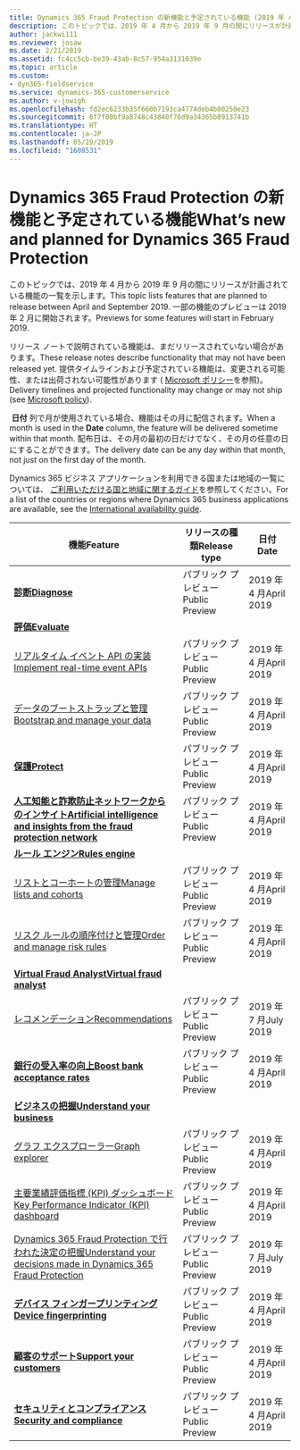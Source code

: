 ```yaml
---
title: Dynamics 365 Fraud Protection の新機能と予定されている機能 (2019 年 4 月)
description: このトピックでは、2019 年 4 月から 2019 年 9 月の間にリリースが計画されている Dynamics 365 Fraud Protection の機能の一覧を示します。 一部の機能のプレビューは 2019 年 2 月に開始されます。
author: jackwi111
ms.reviewer: josaw
ms.date: 2/21/2019
ms.assetid: fc4cc5cb-be39-43ab-8c57-954a3131039e
ms.topic: article
ms.custom:
- dyn365-fieldservice
ms.service: dynamics-365-customerservice
ms.author: v-jowigh
ms.openlocfilehash: fd2ec6233b35f660b7193ca4774deb4b00250e23
ms.sourcegitcommit: 6f7f00bf9a8748c43840f76d9a34365b8913741b
ms.translationtype: HT
ms.contentlocale: ja-JP
ms.lasthandoff: 05/29/2019
ms.locfileid: "1608531"
---
```

#  <a name="whats-new-and-planned-for-dynamics-365-fraud-protection"></a><span data-ttu-id="1e6de-104">Dynamics 365 Fraud Protection の新機能と予定されている機能</span><span class="sxs-lookup"><span data-stu-id="1e6de-104">What’s new and planned for Dynamics 365 Fraud Protection</span></span>




<span data-ttu-id="1e6de-105">このトピックでは、2019 年 4 月から 2019 年 9 月の間にリリースが計画されている機能の一覧を示します。</span><span class="sxs-lookup"><span data-stu-id="1e6de-105">This topic lists features that are planned to release between April and September 2019.</span></span> <span data-ttu-id="1e6de-106">一部の機能のプレビューは 2019 年 2 月に開始されます。</span><span class="sxs-lookup"><span data-stu-id="1e6de-106">Previews for some features will start in February 2019.</span></span>

<span data-ttu-id="1e6de-107">リリース ノートで説明されている機能は、まだリリースされていない場合があります。</span><span class="sxs-lookup"><span data-stu-id="1e6de-107">These release notes describe functionality that may not have been released yet.</span></span>
<span data-ttu-id="1e6de-108">提供タイムラインおよび予定されている機能は、変更される可能性、または出荷されない可能性があります ( [Microsoft ポリシー](https://go.microsoft.com/fwlink/p/?linkid=2007332)を参照)。</span><span class="sxs-lookup"><span data-stu-id="1e6de-108">Delivery timelines and projected functionality may change or may not ship (see [Microsoft policy](https://go.microsoft.com/fwlink/p/?linkid=2007332)).</span></span>

<span data-ttu-id="1e6de-109"> **日付** 列で月が使用されている場合、機能はその月に配信されます。</span><span class="sxs-lookup"><span data-stu-id="1e6de-109">When a month is used in the **Date** column, the feature will be delivered sometime within that month.</span></span> <span data-ttu-id="1e6de-110">配布日は、その月の最初の日だけでなく、その月の任意の日にすることができます。</span><span class="sxs-lookup"><span data-stu-id="1e6de-110">The delivery date can be any day within that month, not just on the first day of the month.</span></span>

<span data-ttu-id="1e6de-111">Dynamics 365 ビジネス アプリケーションを利用できる国または地域の一覧については、 [ご利用いただける国と地域に関するガイド](https://aka.ms/dynamics_365_international_availability_deck)を参照してください。</span><span class="sxs-lookup"><span data-stu-id="1e6de-111">For a list of the countries or regions where Dynamics 365 business applications are available, see the [International availability guide](https://aka.ms/dynamics_365_international_availability_deck).</span></span>

| <span data-ttu-id="1e6de-112">機能</span><span class="sxs-lookup"><span data-stu-id="1e6de-112">Feature</span></span>                                                                                        | <span data-ttu-id="1e6de-113">リリースの種類</span><span class="sxs-lookup"><span data-stu-id="1e6de-113">Release type</span></span>         | <span data-ttu-id="1e6de-114">日付</span><span class="sxs-lookup"><span data-stu-id="1e6de-114">Date</span></span>         |
|------------------------------------------------------------------------------------------------|----------------------|--------------|
| <span data-ttu-id="1e6de-115">**[診断](diagnose.md)**</span><span class="sxs-lookup"><span data-stu-id="1e6de-115">**[Diagnose](diagnose.md)**</span></span>                                                                    | <span data-ttu-id="1e6de-116">パブリック プレビュー</span><span class="sxs-lookup"><span data-stu-id="1e6de-116">Public Preview</span></span>       | <span data-ttu-id="1e6de-117">2019 年 4 月</span><span class="sxs-lookup"><span data-stu-id="1e6de-117">April 2019</span></span>   |
| <span data-ttu-id="1e6de-118">**[評価](evaluate/index.md)**</span><span class="sxs-lookup"><span data-stu-id="1e6de-118">**[Evaluate](evaluate/index.md)**</span></span>                                                                                     |
| [<span data-ttu-id="1e6de-119">リアルタイム イベント API の実装</span><span class="sxs-lookup"><span data-stu-id="1e6de-119">Implement real-time event APIs</span></span>](evaluate/implement-real-time-event-apis.md)                                  | <span data-ttu-id="1e6de-120">パブリック プレビュー</span><span class="sxs-lookup"><span data-stu-id="1e6de-120">Public Preview</span></span>       | <span data-ttu-id="1e6de-121">2019 年 4 月</span><span class="sxs-lookup"><span data-stu-id="1e6de-121">April 2019</span></span>   |
| [<span data-ttu-id="1e6de-122">データのブートストラップと管理</span><span class="sxs-lookup"><span data-stu-id="1e6de-122">Bootstrap and manage your data</span></span>](evaluate/bootstrap-manage-data.md)                                       | <span data-ttu-id="1e6de-123">パブリック プレビュー</span><span class="sxs-lookup"><span data-stu-id="1e6de-123">Public Preview</span></span>       | <span data-ttu-id="1e6de-124">2019 年 4 月</span><span class="sxs-lookup"><span data-stu-id="1e6de-124">April 2019</span></span>   |
| <span data-ttu-id="1e6de-125">**[保護](protect.md)**</span><span class="sxs-lookup"><span data-stu-id="1e6de-125">**[Protect](protect.md)**</span></span>                                                                        | <span data-ttu-id="1e6de-126">パブリック プレビュー</span><span class="sxs-lookup"><span data-stu-id="1e6de-126">Public Preview</span></span>       | <span data-ttu-id="1e6de-127">2019 年 4 月</span><span class="sxs-lookup"><span data-stu-id="1e6de-127">April 2019</span></span>   |
| <span data-ttu-id="1e6de-128">**[人工知能と詐欺防止ネットワークからのインサイト](artificial-intelligence-insights-fraud-protection-network.md)**</span><span class="sxs-lookup"><span data-stu-id="1e6de-128">**[Artificial intelligence and insights from the fraud protection network](artificial-intelligence-insights-fraud-protection-network.md)**</span></span>              | <span data-ttu-id="1e6de-129">パブリック プレビュー</span><span class="sxs-lookup"><span data-stu-id="1e6de-129">Public Preview</span></span>       | <span data-ttu-id="1e6de-130">2019 年 4 月</span><span class="sxs-lookup"><span data-stu-id="1e6de-130">April 2019</span></span>   |
| <span data-ttu-id="1e6de-131">**[ルール エンジン](rules-engine/index.md)**</span><span class="sxs-lookup"><span data-stu-id="1e6de-131">**[Rules engine](rules-engine/index.md)**</span></span>                                                                           |
| [<span data-ttu-id="1e6de-132">リストとコーホートの管理</span><span class="sxs-lookup"><span data-stu-id="1e6de-132">Manage lists and cohorts</span></span>](rules-engine/manage-lists-cohorts.md)                                                 | <span data-ttu-id="1e6de-133">パブリック プレビュー</span><span class="sxs-lookup"><span data-stu-id="1e6de-133">Public Preview</span></span>       | <span data-ttu-id="1e6de-134">2019 年 4 月</span><span class="sxs-lookup"><span data-stu-id="1e6de-134">April 2019</span></span>   |
| [<span data-ttu-id="1e6de-135">リスク ルールの順序付けと管理</span><span class="sxs-lookup"><span data-stu-id="1e6de-135">Order and manage risk rules</span></span>](rules-engine/order-manage-risk-rules.md)                                              | <span data-ttu-id="1e6de-136">パブリック プレビュー</span><span class="sxs-lookup"><span data-stu-id="1e6de-136">Public Preview</span></span>       | <span data-ttu-id="1e6de-137">2019 年 4 月</span><span class="sxs-lookup"><span data-stu-id="1e6de-137">April 2019</span></span>   |
| <span data-ttu-id="1e6de-138">**[Virtual Fraud Analyst](virtual-fraud-analyst/index.md)**</span><span class="sxs-lookup"><span data-stu-id="1e6de-138">**[Virtual fraud analyst](virtual-fraud-analyst/index.md)**</span></span>                                                          |
| [<span data-ttu-id="1e6de-139">レコメンデーション</span><span class="sxs-lookup"><span data-stu-id="1e6de-139">Recommendations</span></span>](virtual-fraud-analyst/recommendations.md)                                                           | <span data-ttu-id="1e6de-140">パブリック プレビュー</span><span class="sxs-lookup"><span data-stu-id="1e6de-140">Public Preview</span></span>       | <span data-ttu-id="1e6de-141">2019 年 7 月</span><span class="sxs-lookup"><span data-stu-id="1e6de-141">July 2019</span></span>   |
| <span data-ttu-id="1e6de-142">**[銀行の受入率の向上](boost-bank-acceptance-rates.md)**</span><span class="sxs-lookup"><span data-stu-id="1e6de-142">**[Boost bank acceptance rates](boost-bank-acceptance-rates.md)**</span></span>                                         | <span data-ttu-id="1e6de-143">パブリック プレビュー</span><span class="sxs-lookup"><span data-stu-id="1e6de-143">Public Preview</span></span>       | <span data-ttu-id="1e6de-144">2019 年 4 月</span><span class="sxs-lookup"><span data-stu-id="1e6de-144">April 2019</span></span>   |
| <span data-ttu-id="1e6de-145">**[ビジネスの把握](understand-business/index.md)**</span><span class="sxs-lookup"><span data-stu-id="1e6de-145">**[Understand your business](understand-business/index.md)**</span></span>                                                  |
| [<span data-ttu-id="1e6de-146">グラフ エクスプローラー</span><span class="sxs-lookup"><span data-stu-id="1e6de-146">Graph explorer</span></span>](understand-business/graph-explorer.md)                                                             | <span data-ttu-id="1e6de-147">パブリック プレビュー</span><span class="sxs-lookup"><span data-stu-id="1e6de-147">Public Preview</span></span>       | <span data-ttu-id="1e6de-148">2019 年 4 月</span><span class="sxs-lookup"><span data-stu-id="1e6de-148">April 2019</span></span>   |
| [<span data-ttu-id="1e6de-149">主要業績評価指標 (KPI) ダッシュボード</span><span class="sxs-lookup"><span data-stu-id="1e6de-149">Key Performance Indicator (KPI) dashboard</span></span>](understand-business/key-performance-indicator-kpi-dashboard.md)                      | <span data-ttu-id="1e6de-150">パブリック プレビュー</span><span class="sxs-lookup"><span data-stu-id="1e6de-150">Public Preview</span></span>       | <span data-ttu-id="1e6de-151">2019 年 4 月</span><span class="sxs-lookup"><span data-stu-id="1e6de-151">April 2019</span></span>   |
| [<span data-ttu-id="1e6de-152">Dynamics 365 Fraud Protection で行われた決定の把握</span><span class="sxs-lookup"><span data-stu-id="1e6de-152">Understand your decisions made in Dynamics 365 Fraud Protection</span></span>](understand-business/understand-decisions-made-dynamics365-fraud-protection.md) | <span data-ttu-id="1e6de-153">パブリック プレビュー</span><span class="sxs-lookup"><span data-stu-id="1e6de-153">Public Preview</span></span>       | <span data-ttu-id="1e6de-154">2019 年 7 月</span><span class="sxs-lookup"><span data-stu-id="1e6de-154">July 2019</span></span>   |
| <span data-ttu-id="1e6de-155">**[デバイス フィンガープリンティング](device-fingerprinting.md)**</span><span class="sxs-lookup"><span data-stu-id="1e6de-155">**[Device fingerprinting](device-fingerprinting.md)**</span></span>                                               | <span data-ttu-id="1e6de-156">パブリック プレビュー</span><span class="sxs-lookup"><span data-stu-id="1e6de-156">Public Preview</span></span>       | <span data-ttu-id="1e6de-157">2019 年 4 月</span><span class="sxs-lookup"><span data-stu-id="1e6de-157">April 2019</span></span>   |
| <span data-ttu-id="1e6de-158">**[顧客のサポート](support-customers.md)**</span><span class="sxs-lookup"><span data-stu-id="1e6de-158">**[Support your customers](support-customers.md)**</span></span>                                             | <span data-ttu-id="1e6de-159">パブリック プレビュー</span><span class="sxs-lookup"><span data-stu-id="1e6de-159">Public Preview</span></span>       | <span data-ttu-id="1e6de-160">2019 年 4 月</span><span class="sxs-lookup"><span data-stu-id="1e6de-160">April 2019</span></span>   |
| <span data-ttu-id="1e6de-161">**[セキュリティとコンプライアンス](security-compliance.md)**</span><span class="sxs-lookup"><span data-stu-id="1e6de-161">**[Security and compliance](security-compliance.md)**</span></span>                                           | <span data-ttu-id="1e6de-162">パブリック プレビュー</span><span class="sxs-lookup"><span data-stu-id="1e6de-162">Public Preview</span></span>       | <span data-ttu-id="1e6de-163">2019 年 4 月</span><span class="sxs-lookup"><span data-stu-id="1e6de-163">April 2019</span></span>   |

